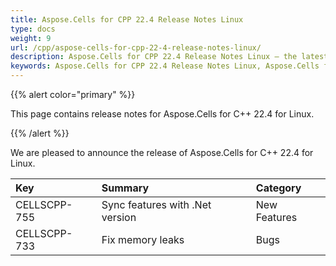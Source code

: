 ```yaml
---
title: Aspose.Cells for CPP 22.4 Release Notes Linux
type: docs
weight: 9
url: /cpp/aspose-cells-for-cpp-22-4-release-notes-linux/
description: Aspose.Cells for CPP 22.4 Release Notes Linux – the latest enhancements, new features, and fixes.
keywords: Aspose.Cells for CPP 22.4 Release Notes Linux, Aspose.Cells for CPP 22.4 Linux updates and fixes
---
```


{{% alert color="primary" %}} 

This page contains release notes for Aspose.Cells for C++ 22.4 for Linux.

{{% /alert %}} 

We are pleased to announce the release of Aspose.Cells for C++ 22.4 for Linux.

|**Key**|**Summary**|**Category**|
| :- | :- | :- |
|CELLSCPP-755|Sync features with .Net version |New Features|
|CELLSCPP-733|Fix memory leaks |Bugs|
